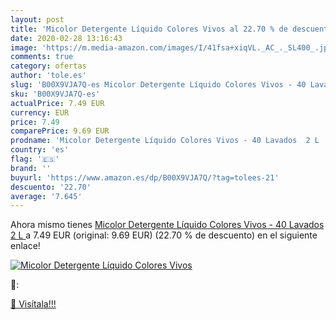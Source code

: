 ```yaml
---
layout: post
title: 'Micolor Detergente Líquido Colores Vivos al 22.70 % de descuento'
date: 2020-02-28 13:16:43
image: 'https://m.media-amazon.com/images/I/41fsa+xiqVL._AC_._SL400_.jpg'
comments: true
category: ofertas
author: 'tole.es'
slug: 'B00X9VJA7Q-es Micolor Detergente Líquido Colores Vivos - 40 Lavados 2 L'
sku: 'B00X9VJA7Q-es'
actualPrice: 7.49 EUR
currency: EUR
price: 7.49
comparePrice: 9.69 EUR
prodname: 'Micolor Detergente Líquido Colores Vivos - 40 Lavados  2 L '
country: 'es'
flag: '🇪🇸'
brand: ''
buyurl: 'https://www.amazon.es/dp/B00X9VJA7Q/?tag=tolees-21'
descuento: '22.70'
average: '7.645'
---
```


Ahora mismo tienes [Micolor Detergente Líquido Colores Vivos - 40 Lavados  2 L ](https://www.amazon.es/dp/B00X9VJA7Q/?tag=tolees-21) a 7.49 EUR (original: 9.69 EUR) (22.70 %  de descuento) en el siguiente enlace!

[![Micolor Detergente Líquido Colores Vivos](https://m.media-amazon.com/images/I/41fsa+xiqVL._AC_._SL400_.jpg)](https://www.amazon.es/dp/B00X9VJA7Q/?tag=tolees-21)

🔎:


[🛒 Visítala!!!](https://www.amazon.es/dp/B00X9VJA7Q/?tag=tolees-21)
